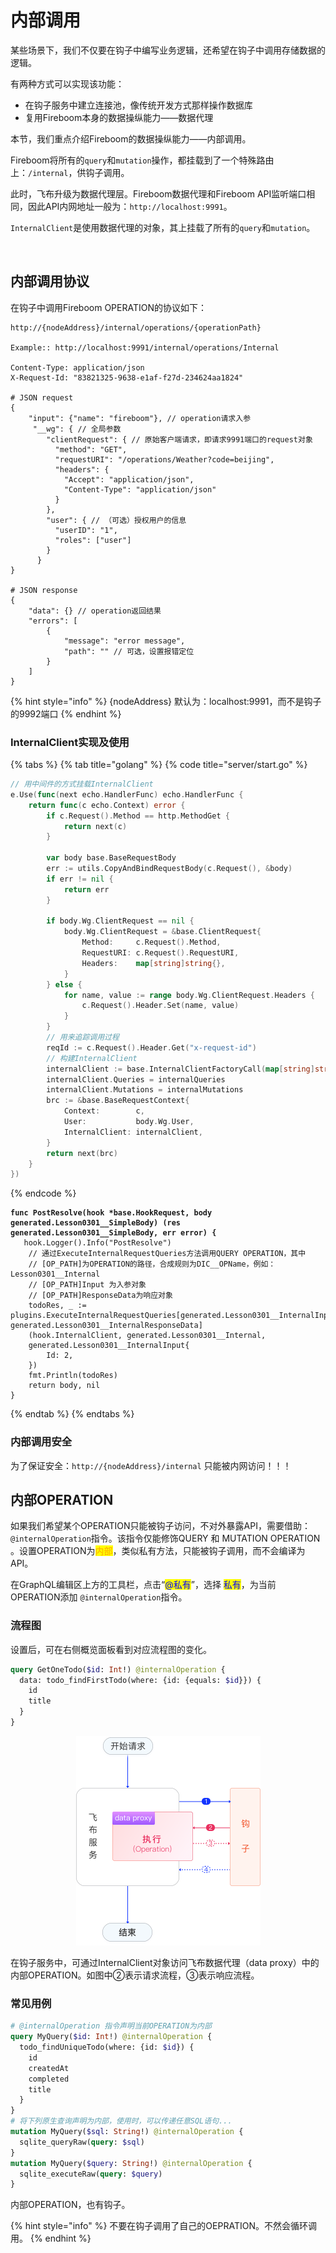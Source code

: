 # 内部调用

某些场景下，我们不仅要在钩子中编写业务逻辑，还希望在钩子中调用存储数据的逻辑。

有两种方式可以实现该功能：

* 在钩子服务中建立连接池，像传统开发方式那样操作数据库
* 复用Fireboom本身的数据操纵能力——数据代理

本节，我们重点介绍Fireboom的数据操纵能力——内部调用。

Fireboom将所有的`query`和`mutation`操作，都挂载到了一个特殊路由上：`/internal`，供钩子调用。

此时，飞布升级为数据代理层。Fireboom数据代理和Fireboom API监听端口相同，因此API内网地址一般为：`http://localhost:9991`。

`InternalClient`是使用数据代理的对象，其上挂载了所有的`query`和`mutation`。

<img src="../.gitbook/assets/image (1) (1) (1) (1) (1) (1) (1).png" alt="" data-size="original">

## 内部调用协议

在钩子中调用Fireboom OPERATION的协议如下：

```http
http://{nodeAddress}/internal/operations/{operationPath}

Example:: http://localhost:9991/internal/operations/Internal

Content-Type: application/json
X-Request-Id: "83821325-9638-e1af-f27d-234624aa1824"

# JSON request
{
    "input": {"name": "fireboom"}, // operation请求入参 
     "__wg": { // 全局参数
        "clientRequest": { // 原始客户端请求，即请求9991端口的request对象
          "method": "GET",
          "requestURI": "/operations/Weather?code=beijing",
          "headers": {
            "Accept": "application/json",
            "Content-Type": "application/json"
          }
        },
        "user": { // （可选）授权用户的信息
          "userID": "1",
          "roles": ["user"]
        }
      }
}

# JSON response
{
    "data": {} // operation返回结果
    "errors": [
        {
            "message": "error message",
            "path": "" // 可选，设置报错定位
        }
    ]
}
```

{% hint style="info" %}
{nodeAddress} 默认为：localhost:9991，而不是钩子的9992端口
{% endhint %}

### InternalClient实现及使用

{% tabs %}
{% tab title="golang" %}
{% code title="server/start.go" %}
```go
// 用中间件的方式挂载InternalClient
e.Use(func(next echo.HandlerFunc) echo.HandlerFunc {
	return func(c echo.Context) error {
		if c.Request().Method == http.MethodGet {
			return next(c)
		}

		var body base.BaseRequestBody
		err := utils.CopyAndBindRequestBody(c.Request(), &body)
		if err != nil {
			return err
		}

		if body.Wg.ClientRequest == nil {
			body.Wg.ClientRequest = &base.ClientRequest{
				Method:     c.Request().Method,
				RequestURI: c.Request().RequestURI,
				Headers:    map[string]string{},
			}
		} else {
			for name, value := range body.Wg.ClientRequest.Headers {
				c.Request().Header.Set(name, value)
			}
		}
		// 用来追踪调用过程
		reqId := c.Request().Header.Get("x-request-id")
		// 构建InternalClient
		internalClient := base.InternalClientFactoryCall(map[string]string{"x-request-id": reqId}, body.Wg.ClientRequest, body.Wg.User)
		internalClient.Queries = internalQueries
		internalClient.Mutations = internalMutations
		brc := &base.BaseRequestContext{
			Context:        c,
			User:           body.Wg.User,
			InternalClient: internalClient,
		}
		return next(brc)
	}
})
```
{% endcode %}

<pre class="language-go" data-title="hooks/Lesson0301/Simple/postResolve.go"><code class="lang-go"><strong>func PostResolve(hook *base.HookRequest, body generated.Lesson0301__SimpleBody) (res generated.Lesson0301__SimpleBody, err error) {
</strong>	hook.Logger().Info("PostResolve")
	// 通过ExecuteInternalRequestQueries方法调用QUERY OPERATION，其中
	// [OP_PATH]为OPERATION的路径，合成规则为DIC__OPName，例如：Lesson0301__Internal
	// [OP_PATH]Input 为入参对象
	// [OP_PATH]ResponseData为响应对象
	todoRes, _ := plugins.ExecuteInternalRequestQueries[generated.Lesson0301__InternalInput, generated.Lesson0301__InternalResponseData]
	(hook.InternalClient, generated.Lesson0301__Internal, 
	generated.Lesson0301__InternalInput{
		Id: 2,
	})
	fmt.Println(todoRes)
	return body, nil
}
</code></pre>
{% endtab %}
{% endtabs %}

### 内部调用安全

为了保证安全：`http://{nodeAddress}/internal` 只能被内网访问！！！

## 内部OPERATION

如果我们希望某个OPERATION只能被钩子访问，不对外暴露API，需要借助：`@internalOperation`指令。该指令仅能修饰QUERY 和 MUTATION OPERATION 。设置OPERATION为<mark style="color:orange;">内部</mark>，类似私有方法，只能被钩子调用，而不会编译为API。

在GraphQL编辑区上方的工具栏，点击“<mark style="color:blue;">@私有</mark>”，选择 <mark style="color:blue;">私有</mark>，为当前OPERATION添加 `@internalOperation`指令。

### 流程图

设置后，可在右侧概览面板看到对应流程图的变化。

```graphql
query GetOneTodo($id: Int!) @internalOperation {
  data: todo_findFirstTodo(where: {id: {equals: $id}}) {
    id
    title
  }
}
```

<div align="center">

<img src="../.gitbook/assets/image (2) (1) (4) (1) (1).png" alt="内部OPERATION流程图示意图" width="295">

</div>

在钩子服务中，可通过InternalClient对象访问飞布数据代理（data proxy）中的内部OPERATION。如图中②表示请求流程，③表示响应流程。

### 常见用例

```graphql
# @internalOperation 指令声明当前OPERATION为内部
query MyQuery($id: Int!) @internalOperation {
  todo_findUniqueTodo(where: {id: $id}) {
    id
    createdAt
    completed
    title
  }
}
# 将下列原生查询声明为内部，使用时，可以传递任意SQL语句...
mutation MyQuery($sql: String!) @internalOperation {
  sqlite_queryRaw(query: $sql)
}
mutation MyQuery($query: String!) @internalOperation {
  sqlite_executeRaw(query: $query)
}
```

内部OPERATION，也有钩子。

{% hint style="info" %}
不要在钩子调用了自己的OEPRATION。不然会循环调用。
{% endhint %}
